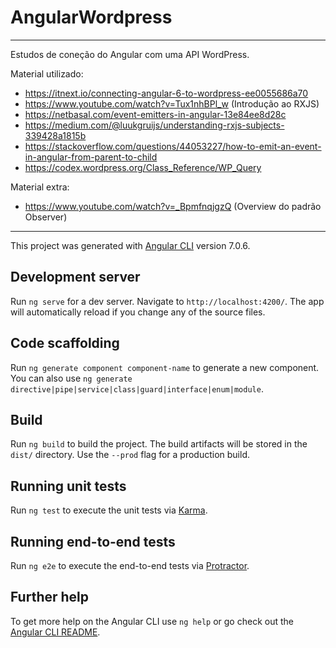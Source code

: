 # AngularWordpress

---
Estudos de coneção do Angular com uma API WordPress.

Material utilizado:
 - https://itnext.io/connecting-angular-6-to-wordpress-ee0055686a70
 - https://www.youtube.com/watch?v=Tux1nhBPl_w (Introdução ao RXJS)
 - https://netbasal.com/event-emitters-in-angular-13e84ee8d28c
 - https://medium.com/@luukgruijs/understanding-rxjs-subjects-339428a1815b
 - https://stackoverflow.com/questions/44053227/how-to-emit-an-event-in-angular-from-parent-to-child
 - https://codex.wordpress.org/Class_Reference/WP_Query

 Material extra:
  - https://www.youtube.com/watch?v=_BpmfnqjgzQ (Overview do padrão Observer)
---

This project was generated with [Angular CLI](https://github.com/angular/angular-cli) version 7.0.6.

## Development server

Run `ng serve` for a dev server. Navigate to `http://localhost:4200/`. The app will automatically reload if you change any of the source files.

## Code scaffolding

Run `ng generate component component-name` to generate a new component. You can also use `ng generate directive|pipe|service|class|guard|interface|enum|module`.

## Build

Run `ng build` to build the project. The build artifacts will be stored in the `dist/` directory. Use the `--prod` flag for a production build.

## Running unit tests

Run `ng test` to execute the unit tests via [Karma](https://karma-runner.github.io).

## Running end-to-end tests

Run `ng e2e` to execute the end-to-end tests via [Protractor](http://www.protractortest.org/).

## Further help

To get more help on the Angular CLI use `ng help` or go check out the [Angular CLI README](https://github.com/angular/angular-cli/blob/master/README.md).
